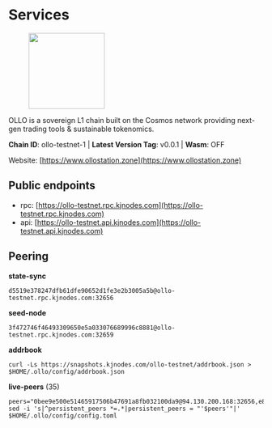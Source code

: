 # Services

<figure><img src="https://raw.githubusercontent.com/kj89/testnet_manuals/main/pingpub/logos/ollo.png" width="150" alt=""><figcaption></figcaption></figure>

OLLO is a sovereign L1 chain built on the Cosmos network providing  next-gen trading tools & sustainable tokenomics.

**Chain ID**: ollo-testnet-1 | **Latest Version Tag**: v0.0.1 | **Wasm**: OFF

Website: [https://www.ollostation.zone](https://www.ollostation.zone)


## Public endpoints

* rpc: [https://ollo-testnet.rpc.kjnodes.com](https://ollo-testnet.rpc.kjnodes.com)
* api: [https://ollo-testnet.api.kjnodes.com](https://ollo-testnet.api.kjnodes.com)

## Peering

**state-sync**

```
d5519e378247dfb61dfe90652d1fe3e2b3005a5b@ollo-testnet.rpc.kjnodes.com:32656
```

**seed-node**

```
3f472746f46493309650e5a033076689996c8881@ollo-testnet.rpc.kjnodes.com:32659
```

**addrbook**
```
curl -Ls https://snapshots.kjnodes.com/ollo-testnet/addrbook.json > $HOME/.ollo/config/addrbook.json
```

**live-peers** (35)
```
peers="0bee9e500e51465917506b47691a8fb032100da9@94.130.200.168:32656,e8bdc07477c4a49acf1a4c91e3dc34fe2372169e@161.97.153.160:26656,c666b49c7a2b30d3c03152c9678b099247596f95@95.217.16.89:26656,a553ae4af55d127300dd707a46e715b47a82610a@65.21.131.215:26626,da300948ac308fa735006027f9eb01cb80edbfd1@142.132.132.184:26656,da8d3ca8e1c147f0037b1c43ad3de7174f5ec1b7@209.145.59.224:26656,74e60a35557efc793edb10667c3fff979ccbf49f@141.95.204.81:26656,7db2f25b3bceeb32769d20316d5f1567f0a4bb54@167.86.99.7:16656,ad2b0a3dfdd52bb4de8624b6b378638815f8e64b@65.109.90.178:18156,2a8f0fada8b8b71b8154cf30ce44aebea1b5fe3d@146.59.116.136:26656,958c8c3198edc57b70dd3206eb15d20e1da92bb8@185.197.195.242:36656,42beefd08b5f8580177d1506220db3a548090262@65.108.195.29:26116,62ea32840aee3f7450089747d9b5c4a5b2110bb0@75.119.154.22:26656,036d17d15c4e36cee8d93f9fb1a5ad5cb956631f@213.136.76.191:26656,34f4de6082a894a3b6addab6c370e62238d43649@65.109.28.55:28656,69d2c02f413bea1376f5398646f0c2ce0f82d62e@141.94.73.93:26656,ea21f774b9a4c170a7fe4685074eef5fde7db193@116.202.236.115:22046,ad204b3422acb2e9a364941e540c99203ec22c5c@212.23.222.93:26656,4b73754c2c10d523ffd43ca95d9cb6e0ad8204a4@5.189.148.147:26656,46d6f338d845f2eabf046d8bbabdab70a7d94b18@89.179.33.100:26656,3baa3ab28418101d74a75e859b7ac0777f671c1c@65.108.204.119:26116,5f2e17783db19bcf868b03a1ee0a6e2cc47df6d3@185.16.39.3:26656,67d27bdbc3c444c557d555164518d8f551a922c5@136.243.103.32:46656,4a1dce5e59374f85d45fdb49478658b03e3d2ef3@65.21.134.202:26626,4df1895f1e1d76bc317ca2698a3fea6354eadd77@65.108.15.48:26656,ed38d885d068a963b0bc3986bb69680c34757a40@135.181.83.157:26656,8c4a28db4a9f4a37725d504d6f87fb5e1aee0266@49.12.216.13:46656,43da48176665407ebbe40f809a0ec2c84ab0579e@65.109.24.121:26656,c2bc7720a610d753b037d89e6c3f58f7c718e24f@116.202.117.229:32656,d4696aba0fbb58a31b2736819ddecf699d787edb@38.242.159.61:26656,c5ffaa34423e83bf2d63c8780ead6977a19fa64e@65.109.30.117:36656,30e131bf18d2ca90cb8c605db79ff8ad1e6ad3a1@83.171.248.175:32656,b1de917b6bc0e17dabd33391b2b5c5c3e99507b3@45.87.104.135:36656,d6c305ccde3e850ac34228e41952508e48bfa86c@65.21.62.84:26656,d5519e378247dfb61dfe90652d1fe3e2b3005a5b@65.109.68.190:32656"
sed -i 's|^persistent_peers *=.*|persistent_peers = "'$peers'"|' $HOME/.ollo/config/config.toml
```
